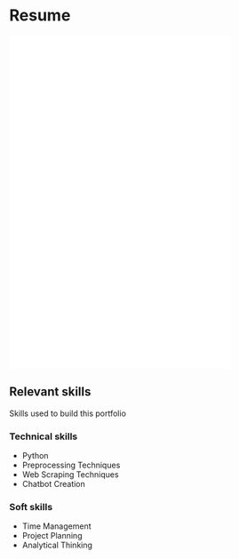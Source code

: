 # Resume
<iframe src="Laura_Villarreal.pdf" style="width:400px; height:600px;" frameborder="0"></iframe>


## Relevant skills
Skills used to build this portfolio

### Technical skills
* Python
* Preprocessing Techniques
* Web Scraping Techniques
* Chatbot Creation

### Soft skills
* Time Management
* Project Planning
* Analytical Thinking